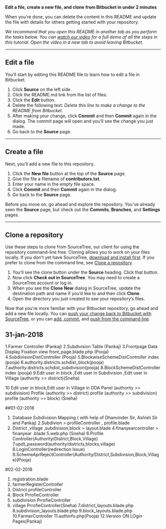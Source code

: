 **Edit a file, create a new file, and clone from Bitbucket in under 2 minutes**

When you're done, you can delete the content in this README and update the file with details for others getting started with your repository.

*We recommend that you open this README in another tab as you perform the tasks below. You can [watch our video](https://youtu.be/0ocf7u76WSo) for a full demo of all the steps in this tutorial. Open the video in a new tab to avoid leaving Bitbucket.*

---

## Edit a file

You’ll start by editing this README file to learn how to edit a file in Bitbucket.

1. Click **Source** on the left side.
2. Click the README.md link from the list of files.
3. Click the **Edit** button.
4. Delete the following text: *Delete this line to make a change to the README from Bitbucket.*
5. After making your change, click **Commit** and then **Commit** again in the dialog. The commit page will open and you’ll see the change you just made.
6. Go back to the **Source** page.

---

## Create a file

Next, you’ll add a new file to this repository.

1. Click the **New file** button at the top of the **Source** page.
2. Give the file a filename of **contributors.txt**.
3. Enter your name in the empty file space.
4. Click **Commit** and then **Commit** again in the dialog.
5. Go back to the **Source** page.

Before you move on, go ahead and explore the repository. You've already seen the **Source** page, but check out the **Commits**, **Branches**, and **Settings** pages.

---

## Clone a repository

Use these steps to clone from SourceTree, our client for using the repository command-line free. Cloning allows you to work on your files locally. If you don't yet have SourceTree, [download and install first](https://www.sourcetreeapp.com/). If you prefer to clone from the command line, see [Clone a repository](https://confluence.atlassian.com/x/4whODQ).

1. You’ll see the clone button under the **Source** heading. Click that button.
2. Now click **Check out in SourceTree**. You may need to create a SourceTree account or log in.
3. When you see the **Clone New** dialog in SourceTree, update the destination path and name if you’d like to and then click **Clone**.
4. Open the directory you just created to see your repository’s files.

Now that you're more familiar with your Bitbucket repository, go ahead and add a new file locally. You can [push your change back to Bitbucket with SourceTree](https://confluence.atlassian.com/x/iqyBMg), or you can [add, commit,](https://confluence.atlassian.com/x/8QhODQ) and [push from the command line](https://confluence.atlassian.com/x/NQ0zDQ).
## 31-jan-2018

1.Farmer Controller (Pankaj)
2.Subdivision Table (Pankaj)
3.Frontpage Data Display Fixation view front_page.blade.php (Pooja)
4.SubdivisionDistController (Pooja)
5.BlockwiseSchemeDistController index (pooja)
6.authority.districts.schdist_block(pooja)
7.authority.districts.schdist_subdivision(pooja)
8.BlockSchemeDistController index (pooja)
9.Edit user in block ,Edit user in Subdivision ,Edit user in Village (authority >> district)(Sneha)

10 Edit user in block,Edit user in Village in DDA Panel 
(authority >> subdivision)
Profile (authority >> district)
profile (authority >> subdivision)
profile (authority >> block)   (Sneha)


##01-02-2018
1. Database Subdivision Mapping ( with help of Dhanvinder Sir, Ashish Sir  and Pankaj)
2.Subdivion > profileController , profile.blade 
3. District ,village ,subdivision,block > layout.blade
4.finanyearcontroller > finanyear .blade
5.web.php (Sneha)
6.Profile Controller(Authority/District,Block,Village)
7.updt_password(authority/districts,blocks,village)
8.LoginController(redirection Issue)
9.SchemeAprRejectController(Authority/District,Subdivision,Block,Village)(Pooja)


#02-02-2018
1. registration.blade
2. farmerRegisterController
3. District profileController
4. Block PrrofieController
5. subdivision PrrofieController
6. village PrrofieController(Sneha)
7.district_layouts.blade.php
8.subdivision_layouts.blade.php
9.block_layouts.blade.php
10.FarmerController
11.authinfo.php(Pooja)
12.Version ON LOgin Pages(Pankaj)